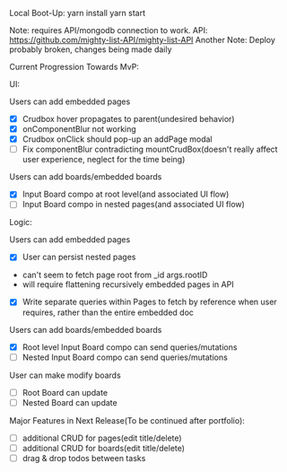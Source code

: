 
Local Boot-Up: 
yarn install
yarn start

Note: requires API/mongodb connection to work. API: https://github.com/mighty-list-API/mighty-list-API
Another Note: Deploy probably broken, changes being made daily

Current Progression Towards MvP: 

UI:

Users can add embedded pages

- [x]  Crudbox hover propagates to parent(undesired behavior)
- [x]  onComponentBlur not working
- [x]  Crudbox onClick should pop-up an addPage modal
- [ ]  Fix componentBlur contradicting mountCrudBox(doesn't really affect user experience, neglect for the time being)

Users can add boards/embedded boards

- [x]  Input Board compo at root level(and associated UI flow)
- [ ]  Input Board compo in nested pages(and associated UI flow)

Logic:

Users can add embedded pages

- [x]  User can persist nested pages
- can't seem to fetch page root from _id args.rootID
- will require flattening recursively embedded pages in API
- [x]  Write separate queries within Pages to fetch by reference when user requires, rather than the entire embedded doc

Users can add boards/embedded boards

- [x]  Root level Input Board compo can send queries/mutations
- [ ]  Nested Input Board compo can send queries/mutations

User can make modify boards
- [ ]  Root Board can update
- [ ]  Nested Board can update

Major Features in Next Release(To be continued after portfolio): 
- [ ]  additional CRUD for pages(edit title/delete)
- [ ]  additional CRUD for boards(edit title/delete)
- [ ]  drag & drop todos between tasks
